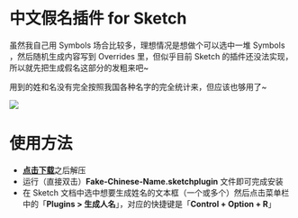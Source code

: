 # 中文假名插件 for Sketch
虽然我自己用 Symbols 场合比较多，理想情况是想做个可以选中一堆 Symbols ，然后随机生成内容写到 Overrides 里，但似乎目前 Sketch 的插件还没法实现，所以就先把生成假名这部分的发粗来吧~

用到的姓和名没有完全按照我国各种名字的完全统计来，但应该也够用了~

![](http://anyway-web.b0.upaiyun.com/iconmoon/fake-chinese-name.gif)

# 使用方法
- [**点击下载**](https://github.com/JJYing/Fake-Chinese-Name-for-Sketch/archive/master.zip)之后解压
- 运行（直接双击）**Fake-Chinese-Name.sketchplugin** 文件即可完成安装
- 在 Sketch 文档中选中想要生成姓名的文本框（一个或多个）然后点击菜单栏中的「**Plugins > 生成人名**」，对应的快捷键是「**Control + Option + R**」